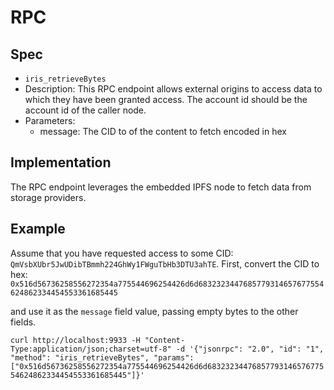# RPC

## Spec

- `iris_retrieveBytes`
- Description: This RPC endpoint allows external origins to access data to which they have been granted access. The account id should be the account id of the caller node.
- Parameters:
  - message: The CID to of the content to fetch encoded in hex

## Implementation

The RPC endpoint leverages the embedded IPFS node to fetch data from storage providers.

## Example

Assume that you have requested access to some CID: `QmVsbXUbr5JwUDibTBmmh224GhWy1FWguTbHb3DTU3ahTE`.
First, convert the CID to hex: `0x516d56736258556272354a775544696254426d6d6832323447685779314657677554624862334454553361685445`

and use it as the `message` field value, passing empty bytes to the other fields.

`curl http://localhost:9933 -H "Content-Type:application/json;charset=utf-8" -d '{"jsonrpc": "2.0", "id": "1", "method": "iris_retrieveBytes", "params":  ["0x516d56736258556272354a775544696254426d6d6832323447685779314657677554624862334454553361685445"]}'`
